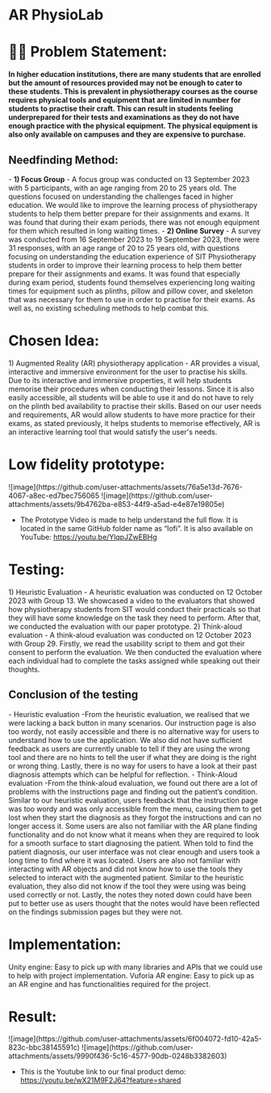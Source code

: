 # AR PhysioLab

<h1>👨‍💻 Problem Statement:</h1>
<b>In higher education institutions, there are many students that are enrolled but the amount of resources provided may not be enough to cater to these students. This is prevalent in physiotherapy courses as the     course requires physical tools and equipment that are limited in number for students to practise their craft. This can result in students feeling underprepared for their tests and examinations as they do not have enough practice with the physical equipment. The physical equipment is also only available on campuses and they are expensive to purchase.</b>

<h2> Needfinding Method:</h2>
- <b>1) Focus Group</b>
- A focus group was conducted on 13 September 2023 with 5 participants, with an age ranging from 20 to 25 years old. The questions focused on understanding the challenges faced in higher education. We would like to improve the learning process of physiotherapy students to help them better prepare for their assignments and exams. It was found that during their exam periods, there was not enough equipment for them which resulted in long waiting times.
- <b>2) Online Survey</b>
- A survey was conducted from 16 September 2023 to 19 September 2023, there were 31 responses, with an age range of 20 to 25 years old, with questions focusing on understanding the education experience of SIT Physiotherapy students in order to improve their learning process to help them better prepare for their assignments and exams. It was found that especially during exam period, students found themselves experiencing long waiting times for equipment such as plinths, pillow and pillow cover, and skeleton that was necessary for them to use in order to  practise for their exams. As well as, no existing scheduling methods to help combat this. 

<h1> Chosen Idea:</h1>
1) Augmented Reality (AR) physiotherapy application
  - AR provides a visual, interactive and immersive environment for the user to practise his skills. Due to its interactive and immersive properties, it will help students memorise their procedures when conducting their lessons. Since it is also easily accessible, all students will be able to use it and do not have to rely on the plinth bed availability to practise their skills. Based on our user needs and requirements, AR would allow students to have more practice for their exams, as stated previously, it helps students to memorise effectively, AR is an interactive learning tool that would satisfy the user's needs.

<h1> Low fidelity prototype:</h1>
![image](https://github.com/user-attachments/assets/76a5e13d-7676-4067-a8ec-ed7bec756065
![image](https://github.com/user-attachments/assets/9b4762ba-e853-44f9-a5ad-e4e87e19805e)

- The Prototype Video is made to help understand the full flow. It is located in the same GitHub folder name as “lofi”. It is also available on YouTube: https://youtu.be/YlqpJZwEBHg

<h1> Testing:</h1>
1) Heuristic Evaluation
  - A heuristic evaluation was conducted on 12 October 2023 with Group 13. We showcased a video to the evaluators that showed how physiotherapy students from SIT would conduct their practicals so that they will have some knowledge on the task they need to perform. After that, we conducted the evaluation with our paper prototype.
2) Think-aloud evaluation
  - A think-aloud evaluation was conducted on 12 October 2023 with Group 29. Firstly, we read the usability script to them and got their consent to perform the evaluation. We then conducted the evaluation where each individual had to complete the tasks assigned while speaking out their thoughts. 
<h2>Conclusion of the testing</h2>
- Heuristic evaluation
  -From the heuristic evaluation, we realised that we were lacking a back button in many scenarios. Our instruction page is also too wordy, not easily accessible and there is no alternative way for users to understand how to use the application. We also did not have sufficient feedback as users are currently unable to tell if they are using the wrong tool and there are no hints to tell the user if what they are doing is the right or wrong thing. Lastly, there is no way for users to have a look at their past diagnosis attempts which can be helpful for reflection.
- Think-Aloud evaluation
  -From the think-aloud evaluation, we found out there are a lot of problems with the instructions page and finding out the patient’s condition. Similar to our heuristic evaluation, users feedback that the instruction page was too wordy and was only accessible from the menu, causing them to get lost when they start the diagnosis as they forgot the instructions and can no longer access it. Some users are also not familiar with the AR plane finding functionality and do not know what it means when they are required to look for a smooth surface to start diagnosing the patient. When told to find the patient diagnosis, our user interface was not clear enough and users took a long time to find where it was located. Users are also not familiar with interacting with AR objects and did not know how to use the tools they selected to interact with the augmented patient. Similar to the heuristic evaluation, they also did not know if the tool they were using was being used correctly or not. Lastly, the notes they noted down could have been put to better use as users thought that the notes would have been reflected on the findings submission pages but they were not.

<h1> Implementation:</h1>
Unity engine: Easy to pick up with many libraries and APIs that we could use to help with project implementation.
Vuforia AR engine: Easy to pick up as an AR engine and has functionalities required for the project.

<h1> Result:</h1>
![image](https://github.com/user-attachments/assets/6f004072-fd10-42a5-823c-bbc38145591c)
![image](https://github.com/user-attachments/assets/9990f436-5c16-4577-90db-0248b3382603)

- This is the Youtube link to our final product demo: https://youtu.be/wX21M9F2J64?feature=shared
